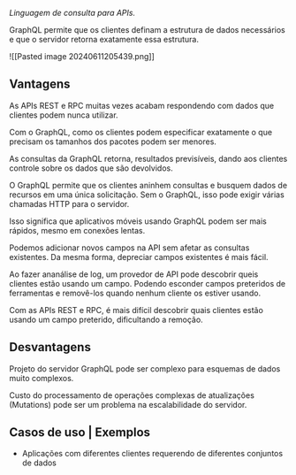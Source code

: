 *Linguagem de consulta para APIs.* 

GraphQL permite que os clientes definam a estrutura de dados necessários e que o servidor retorna exatamente essa estrutura.

![[Pasted image 20240611205439.png]]

## Vantagens

As APIs REST e RPC muitas vezes acabam respondendo com dados que clientes podem nunca utilizar.

Com o GraphQL, como os clientes podem especificar exatamente o que precisam os tamanhos dos pacotes podem ser menores.

As consultas da GraphQL retorna, resultados previsíveis, dando aos clientes controle sobre os dados que são devolvidos.

O GraphQL permite que os clientes aninhem consultas e busquem dados de recursos em uma única solicitação. Sem o GraphQL, isso pode exigir várias chamadas HTTP para o servidor.

Isso significa que aplicativos móveis usando GraphQL podem ser mais rápidos, mesmo em conexões lentas. 

Podemos adicionar novos campos na API sem afetar as consultas existentes. Da mesma forma, depreciar campos existentes é mais fácil.

Ao fazer ananálise de log, um provedor de API pode descobrir queis clientes estão usando um campo. Podendo esconder campos preteridos de ferramentas e removê-los quando nenhum cliente os estiver usando.

Com as APIs REST e RPC, é mais difícil descobrir quais clientes estão usando um campo preterido, dificultando a remoção.

## Desvantagens

Projeto do servidor GraphQL pode ser complexo para esquemas de dados muito complexos.

Custo do processamento de operações complexas de atualizações (Mutations) pode ser um problema na escalabilidade do servidor. 

## Casos de uso | Exemplos

- Aplicações com diferentes clientes requerendo de diferentes conjuntos de dados